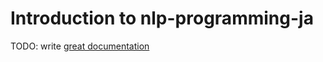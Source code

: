 # Introduction to nlp-programming-ja

TODO: write [great documentation](http://jacobian.org/writing/great-documentation/what-to-write/)
